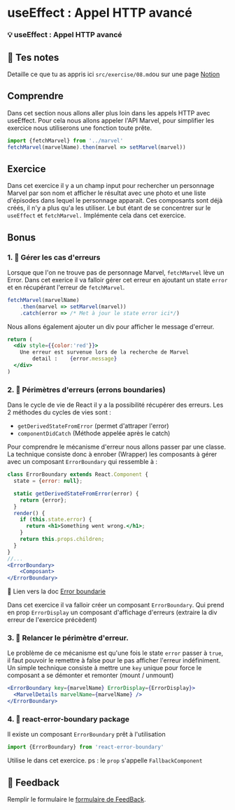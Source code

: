 # useEffect : Appel HTTP avancé
### 💡 useEffect : Appel HTTP avancé

## 📝 Tes notes

Detaille ce que tu as appris ici `src/exercise/08.md`ou sur une page [Notion](https://go.mikecodeur.com/course-notes-template)

## Comprendre

Dans cet section nous allons aller plus loin dans les appels HTTP avec useEffect. Pour cela nous allons appeler l'API Marvel, pour simplifier les exercice nous utiliserons une fonction toute prête.

```jsx
import {fetchMarvel} from '../marvel'
fetchMarvel(marvelName).then(marvel => setMarvel(marvel))
```

## Exercice

Dans cet exercice il y a un champ input pour rechercher un personnage Marvel par son nom et afficher le résultat avec une photo et une liste d'épisodes dans lequel le personnage apparait. Ces composants sont déjà créés, il n'y a plus qu'a les utiliser. Le but étant de se concentrer sur le `useEffect` et `fetchMarvel.` Implémente cela dans cet exercice.

## Bonus

### 1. 🚀 Gérer les cas d'erreurs

Lorsque que l'on ne trouve pas de personnage Marvel, `fetchMarvel` lève un Error. Dans cet exerice il va falloir gérer cet erreur en ajoutant un state `error` et en récupérant l'erreur de `fetchMarvel`.

```jsx
fetchMarvel(marvelName)
    .then(marvel => setMarvel(marvel))
    .catch(error => /* Met à jour le state error ici*/)
```

Nous allons également ajouter un div pour afficher le message d'erreur.

```jsx
return (
  <div style={{color:'red'}}>
    Une erreur est survenue lors de la recherche de Marvel
		detail : 	{error.message}
  </div>
)
```

### 2. 🚀 Périmètres d'erreurs (errons boundaries)

Dans le cycle de vie de React il y a la possibilité récupérer des erreurs. Les 2 méthodes du cycles de vies sont : 

- `getDerivedStateFromError` (permet d'attraper l'error)
- `componentDidCatch` (Méthode appelée après le catch)

Pour comprendre le mécanisme d'erreur nous allons passer par une classe. La technique consiste donc à enrober (Wrapper) les composants à gérer avec un composant `ErrorBoundary` qui ressemble à :

```jsx
class ErrorBoundary extends React.Component {
  state = {error: null};

  static getDerivedStateFromError(error) {
    return {error};
  }
  render() {
    if (this.state.error) {
      return <h1>Something went wrong.</h1>;
    }
    return this.props.children;
  }
}
//...
<ErrorBoundary>
	<Composant>
</ErrorBoundary>
```

📑 Lien vers la doc [Error boundarie](https://fr.reactjs.org/docs/error-boundaries.html)

Dans cet exercice il va falloir créer un composant `ErrorBoundary`. Qui prend en prop `ErrorDisplay` un composant d'affichage d'erreurs (extraire la div erreur de l'exercice précèdent)

### 3. 🚀 Relancer le périmètre d'erreur.

Le problème de ce mécanisme est qu'une fois le state `error` passer à `true`, il faut pouvoir le remettre à false pour le pas afficher l'erreur indéfiniment. Un simple technique consiste à mettre une `key` unique pour force le composant a se démonter et remonter (mount / unmount)

```jsx
<ErrorBoundary key={marvelName} ErrorDisplay={ErrorDisplay}>
  <MarvelDetails marvelName={marvelName} />
</ErrorBoundary>
```

### 4. 🚀 react-error-boundary package

Il existe un composant `ErrorBoundary` prêt à l'utilisation

```jsx
import {ErrorBoundary} from 'react-error-boundary'
```

Utilise le dans cet exercice. ps :  le `prop` s'appelle `FallbackComponent`

## 🐜 Feedback

Remplir le formulaire le [formulaire de FeedBack](https://go.mikecodeur.com/cours-react-avis).